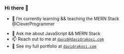### Hi there 👋


<!-- **drakosi99/drakosi99** is a ✨ _special_ ✨ repository because its `README.md` (this file) appears on your GitHub profile. -->

<!-- Here are some ideas to get you started: -->

<!-- - 🔭 I’m currently working on ... -->
- 🌱 I’m currently learning && teaching the MERN Stack @CleverProgrammer
<!-- - 👯 I’m looking to collaborate on any JavaScript Project -->
- 💬 Ask me about JavaScript && MERN Stack
- 📫 Reach out to me at [`david@davidrakosi.com`](mailto:david@davidrakosi.com)
- 💼 See my full portfolio at [`davidrakosi.com`](https://davidrakosi.com)
<!-- - 🤔 I’m looking for help with ... -->
<!-- - 😄 Pronouns: ...
- ⚡ Fun fact: ... -->

